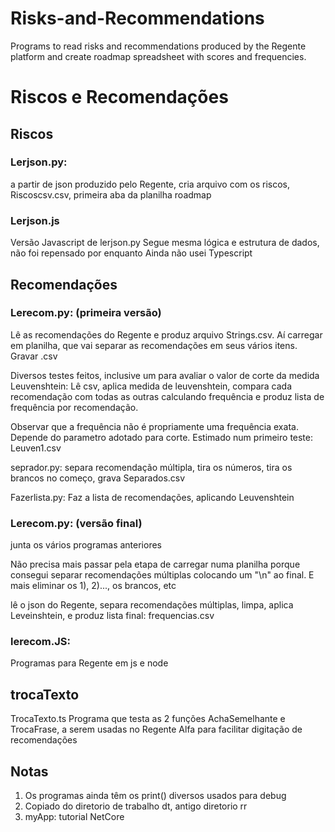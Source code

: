 # Risks-and-Recommendations
Programs to read risks and recommendations produced by the Regente platform and create roadmap spreadsheet with scores and frequencies.

# Riscos e Recomendações

## Riscos

### Lerjson.py:

a partir de json produzido pelo Regente, cria arquivo com os riscos, Riscoscsv.csv, primeira aba da planilha roadmap

### Lerjson.js
Versão Javascript de lerjson.py
Segue mesma lógica e estrutura de dados, não foi repensado por enquanto
Ainda não usei Typescript

## Recomendações

### Lerecom.py: (primeira versão)

Lê as recomendações do Regente e produz arquivo Strings.csv. Aí carregar em planilha, que vai separar as recomendações em seus vários itens. Gravar .csv

Diversos testes feitos, inclusive um para avaliar o valor de corte da medida Leuvenshtein: Lê csv, aplica medida de leuvenshtein, compara cada recomendação com todas as outras calculando frequência e produz lista de frequência por recomendação.

Observar que a frequência não é propriamente uma frequência exata. Depende do parametro adotado para corte. Estimado num primeiro teste: Leuven1.csv

seprador.py: separa recomendação múltipla, tira os números, tira os brancos no começo, grava Separados.csv

Fazerlista.py: Faz a lista de recomendações, aplicando Leuvenshtein

### Lerecom.py: (versão final)

junta os vários programas anteriores

Não precisa mais passar pela etapa de carregar numa planilha porque consegui separar recomendações múltiplas colocando um "\n" ao final. E mais eliminar os 1), 2)..., os brancos, etc

lê o json do Regente, separa recomendações múltiplas, limpa, aplica Leveinshtein, e produz lista final: frequencias.csv

### lerecom.JS:
Programas para Regente em js e node

## trocaTexto
TrocaTexto.ts
Programa que testa as 2 funções AchaSemelhante e TrocaFrase, a serem usadas no Regente Alfa para facilitar digitação de recomendações

## Notas

1. Os programas ainda têm os print() diversos usados para debug
2. Copiado do diretorio de trabalho dt, antigo diretorio rr
3. myApp: tutorial NetCore
